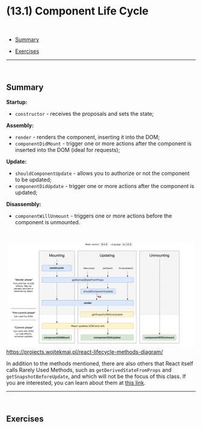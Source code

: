 # (13.1) Component Life Cycle

<br>

- [Summary](#Summary)

- [Exercises](#Exercises)

<hr>
<br>

## Summary
**Startup:**
- `constructor` - receives the proposals and sets the state;

**Assembly:**
- `render` - renders the component, inserting it into the DOM;
- `componentDidMount` - trigger one or more actions after the component is inserted into the DOM (ideal for requests);

**Update:**
- `shouldComponentUpdate` - allows you to authorize or not the component to be updated;
- `componentDidUpdate` - trigger one or more actions after the component is updated;

**Disassembly:**
- `componentWillUnmount` - triggers one or more actions before the component is unmounted.

<br>

![Lifecycle](lifecycle.png?raw=true "Lifecycle")
https://projects.wojtekmaj.pl/react-lifecycle-methods-diagram/

In addition to the methods mentioned, there are also others that React itself calls Rarely Used Methods, such as `getDerivedStateFromProps` and `getSnapshotBeforeUpdate`, and which will not be the focus of this class. If you are interested, you can learn about them at [this link](https://pt-br.reactjs.org/docs/react-component.html#static-getderivedstatefromprops).

<hr>
<br>

## Exercises
